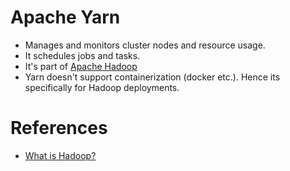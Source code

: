 
# Apache Yarn
- Manages and monitors cluster nodes and resource usage. 
- It schedules jobs and tasks.
- It's part of [Apache Hadoop](../5_BigDataServices/ETLServices/BatchProcessing/ApacheHadoop)
- Yarn doesn't support containerization (docker etc.). Hence its specifically for Hadoop deployments.

# References
- [What is Hadoop?](https://aws.amazon.com/emr/details/hadoop/what-is-hadoop/)